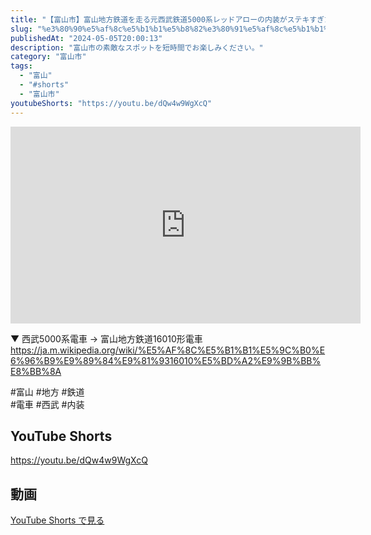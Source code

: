 ```yaml
---
title: "【富山市】富山地方鉄道を走る元西武鉄道5000系レッドアローの内装がステキすぎた #shorts"
slug: "%e3%80%90%e5%af%8c%e5%b1%b1%e5%b8%82%e3%80%91%e5%af%8c%e5%b1%b1%e5%9c%b0%e6%96%b9%e9%89%84%e9%81%93%e3%82%92%e8%b5%b0%e3%82%8b%e5%85%83%e8%a5%bf%e6%ad%a6%e9%89%84%e9%81%935000%e7%b3%bb%e3%83%ac"
publishedAt: "2024-05-05T20:00:13"
description: "富山市の素敵なスポットを短時間でお楽しみください。"
category: "富山市"
tags: 
  - "富山"
  - "#shorts"
  - "富山市"
youtubeShorts: "https://youtu.be/dQw4w9WgXcQ"
---
```


<iframe width="560" height="315" src="https://www.youtube.com/embed/JrYaTq1jdp8" frameborder="0" allowfullscreen></iframe>

▼ 西武5000系電車 → 富山地方鉄道16010形電車<br />
https://ja.m.wikipedia.org/wiki/%E5%AF%8C%E5%B1%B1%E5%9C%B0%E6%96%B9%E9%89%84%E9%81%9316010%E5%BD%A2%E9%9B%BB%E8%BB%8A

#富山 #地方 #鉄道<br />
#電車 #西武 #内装

## YouTube Shorts

https://youtu.be/dQw4w9WgXcQ

## 動画

[YouTube Shorts で見る](https://youtu.be/dQw4w9WgXcQ)

